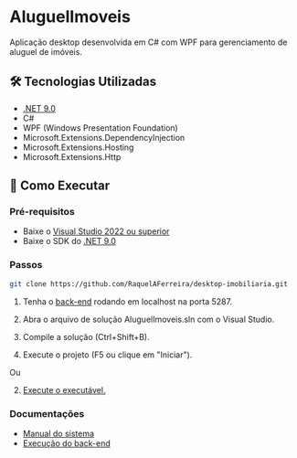 # AluguelImoveis

Aplicação desktop desenvolvida em C# com WPF para gerenciamento de aluguel de imóveis.

## 🛠️ Tecnologias Utilizadas

- [.NET 9.0](https://dotnet.microsoft.com/en-us/download/dotnet/9.0)
- C#
- WPF (Windows Presentation Foundation)
- Microsoft.Extensions.DependencyInjection
- Microsoft.Extensions.Hosting
- Microsoft.Extensions.Http

## 🚀 Como Executar

### Pré-requisitos

- Baixe o [Visual Studio 2022 ou superior](https://visualstudio.microsoft.com/)
- Baixe o SDK do [.NET 9.0](https://dotnet.microsoft.com/en-us/download/dotnet/9.0)

### Passos
   ```bash
   git clone https://github.com/RaquelAFerreira/desktop-imobiliaria.git
   ```
   
1. Tenha o [back-end](https://github.com/RaquelAFerreira/api-imobiliaria) rodando em localhost na porta 5287.

2. Abra o arquivo de solução AluguelImoveis.sln com o Visual Studio.

3. Compile a solução (Ctrl+Shift+B).

4. Execute o projeto (F5 ou clique em "Iniciar").

Ou 

2. [Execute o executável.](Docs/AluguelImoveis.exe)

### Documentações

- [Manual do sistema](Docs/manual.pdf)
- [Execução do back-end](https://github.com/RaquelAFerreira/api-imobiliaria)
